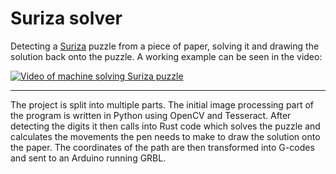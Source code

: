 Suriza solver
===

Detecting a [Suriza](https://de.wikipedia.org/wiki/Suriza) puzzle from a piece of paper, solving it and drawing the solution back onto the puzzle. A working example can be seen in the video:

[![Video of machine solving Suriza puzzle](https://i.imgur.com/c8dqKhK.png)](https://www.youtube.com/watch?v=CDgQVnWAoVk "suriza solved")

---

The project is split into multiple parts. The initial image processing part of the program is written in Python using OpenCV and Tesseract. After detecting the digits it then calls into Rust code which solves the puzzle and calculates the movements the pen needs to make to draw the solution onto the paper. The coordinates of the path are then transformed into G-codes and sent to an Arduino running GRBL.
